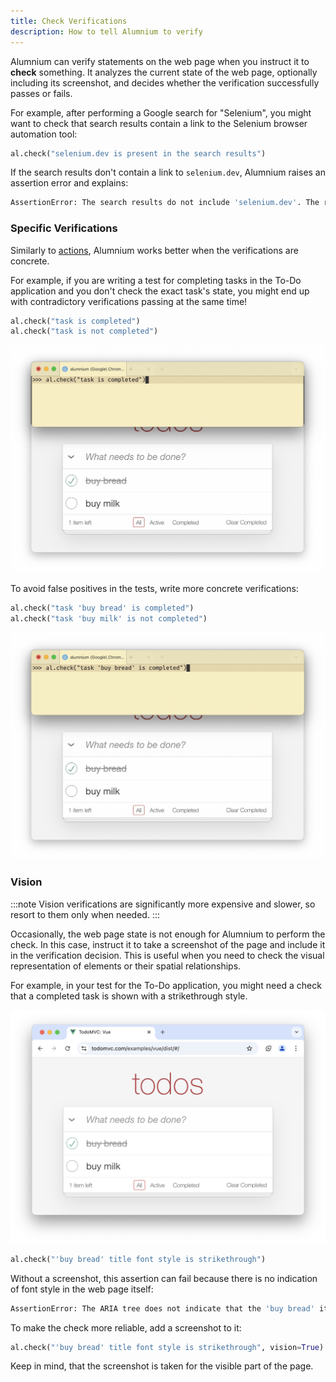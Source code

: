 ```yaml
---
title: Check Verifications
description: How to tell Alumnium to verify
---
```


Alumnium can verify statements on the web page when you instruct it to **check** something. It analyzes the current state of the web page, optionally including its screenshot, and decides whether the verification successfully passes or fails.

For example, after performing a Google search for "Selenium", you might want to check that search results contain a link to the Selenium browser automation tool:

```python
al.check("selenium.dev is present in the search results")
```

If the search results don't contain a link to `selenium.dev`, Alumnium raises an assertion error and explains:

```bash wrap
AssertionError: The search results do not include 'selenium.dev'. The results shown in the ARIA tree include links to 'foobar2000', 'Wikipedia', and other related topics, but there is no mention of 'selenium.dev'.
```

### Specific Verifications

Similarly to [actions][1], Alumnium works better when the verifications are concrete.

For example, if you are writing a test for completing tasks in the To-Do application and you don't check the exact task's state, you might end up with contradictory verifications passing at the same time!

```python
al.check("task is completed")
al.check("task is not completed")
```

![A screen recording of Alumnium false positive when 1 out of 2 tasks is completed](../../../../assets/check-tasks-generic.gif)

To avoid false positives in the tests, write more concrete verifications:

```python
al.check("task 'buy bread' is completed")
al.check("task 'buy milk' is not completed")
```

![A screen recording of Alumnium passing when 1 out of 2 tasks is completed](../../../../assets/check-tasks-concrete.gif)


[1]: /docs/guides/actions#specific-instructions

### Vision

:::note
Vision verifications are significantly more expensive and slower, so resort to them only when needed.
:::

Occasionally, the web page state is not enough for Alumnium to perform the check. In this case, instruct it to take a screenshot of the page and include it in the verification decision. This is useful when you need to check the visual representation of elements or their spatial relationships.

For example, in your test for the To-Do application, you might need a check that a completed task is shown with a strikethrough style.

![A screenshot of To Do application with one task completed](../../../../assets/todo-one-checked.png)

```python
al.check("'buy bread' title font style is strikethrough")
```

Without a screenshot, this assertion can fail because there is no indication of font style in the web page itself:

```bash wrap
AssertionError: The ARIA tree does not indicate that the 'buy bread' item has a strikethrough style. It shows that the checkbox for 'buy bread' is checked, which typically indicates that the item is completed, but there is no mention of a strikethrough style in the provided ARIA tree.
```

To make the check more reliable, add a screenshot to it:

```python
al.check("'buy bread' title font style is strikethrough", vision=True)
```

Keep in mind, that the screenshot is taken for the visible part of the page.
